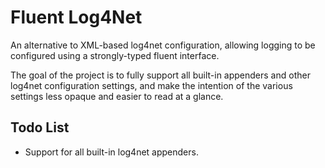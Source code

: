 Fluent Log4Net
==============

An alternative to XML-based log4net configuration, allowing logging to be configured
using a strongly-typed fluent interface.

The goal of the project is to fully support all built-in appenders and other log4net
configuration settings, and make the intention of the various settings less opaque
and easier to read at a glance.

Todo List
---------

* Support for all built-in log4net appenders.